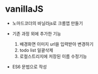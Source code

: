 # vanillaJS

- 노마드코더의 바닐라js로 크롬앱 만들기
- 기존 과정 외에 추가한 기능
  1. 배경화면 이미지 url을 입력받아 변경하기
  2. todo list 일괄삭제
  3. 로컬스트리지에 저장된 이름 수정기능
 
 - ES6 문법으로 작성
